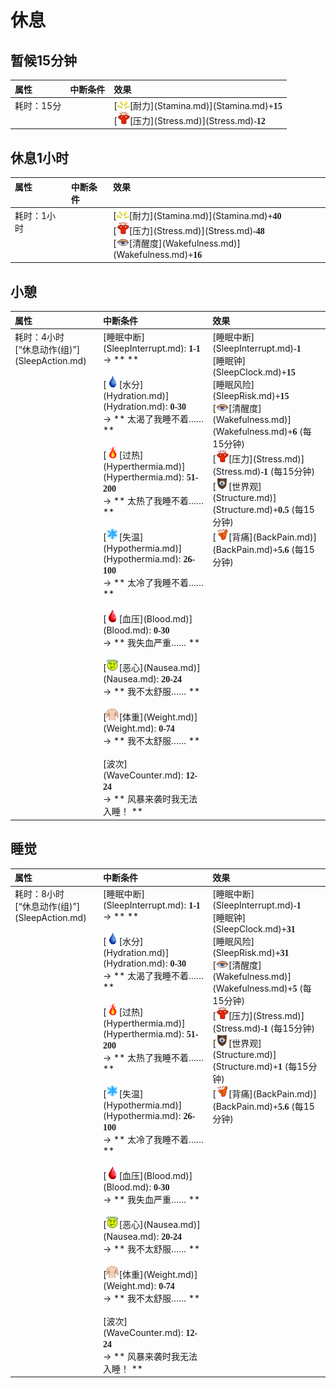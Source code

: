 # 休息  
## 暂候15分钟  
<style>
        .table5929 th,td{
            text-align:left;
            vertical-align:top;
        }
        </style><table class="table table-bordered table5929" data-toggle="table"  ><thead style=""><tr ><th  style=""  >属性</th><th  style=""  data-sortable="true"  >中断条件</th><th  style=""  >效果</th></tr></thead><tr ><td  style=""  >耗时：<font data-toggle="tooltip" data-placement="top" title="1TP">15分</font></td><td  style=""  ></td><td  style=""  >[<div style="width:20px;display:inline-block;text-align:center"><img decoding="async" src="../wiki/Sprite/Tired.png" href="a.md" style="max-width:20px;max-height:20px;"></div>[耐力](Stamina.md)](Stamina.md)<span style="font-family:ui-monospace"><b>+15</b></span><br>[<div style="width:20px;display:inline-block;text-align:center"><img decoding="async" src="../wiki/Sprite/Stress.png" href="a.md" style="max-width:20px;max-height:20px;"></div>[压力](Stress.md)](Stress.md)<span style="font-family:ui-monospace"><b>-12</b></span></td></tr></tbody></table>  
  
## 休息1小时  
<style>
        .table3664 th,td{
            text-align:left;
            vertical-align:top;
        }
        </style><table class="table table-bordered table3664" data-toggle="table"  ><thead style=""><tr ><th  style=""  >属性</th><th  style=""  data-sortable="true"  >中断条件</th><th  style=""  >效果</th></tr></thead><tr ><td  style=""  >耗时：<font data-toggle="tooltip" data-placement="top" title="4TP">1小时</font></td><td  style=""  ></td><td  style=""  >[<div style="width:20px;display:inline-block;text-align:center"><img decoding="async" src="../wiki/Sprite/Tired.png" href="a.md" style="max-width:20px;max-height:20px;"></div>[耐力](Stamina.md)](Stamina.md)<span style="font-family:ui-monospace"><b>+40</b></span><br>[<div style="width:20px;display:inline-block;text-align:center"><img decoding="async" src="../wiki/Sprite/Stress.png" href="a.md" style="max-width:20px;max-height:20px;"></div>[压力](Stress.md)](Stress.md)<span style="font-family:ui-monospace"><b>-48</b></span><br>[<div style="width:20px;display:inline-block;text-align:center"><img decoding="async" src="../wiki/Sprite/Sleepy.png" href="a.md" style="max-width:20px;max-height:20px;"></div>[清醒度](Wakefulness.md)](Wakefulness.md)<span style="font-family:ui-monospace"><b>+16</b></span></td></tr></tbody></table>  
  
## 小憩  
<style>
        .table3203 th,td{
            text-align:left;
            vertical-align:top;
        }
        </style><table class="table table-bordered table3203" data-toggle="table"  ><thead style=""><tr ><th  style=""  >属性</th><th  style=""  >中断条件</th><th  style=""  >效果</th></tr></thead><tr ><td  style=""  >耗时：<font data-toggle="tooltip" data-placement="top" title="16TP">4小时</font><br>[“休息动作(组)”](SleepAction.md)</td><td  style=""  >[睡眠中断](SleepInterrupt.md): <span style="font-family:ui-monospace"><b>1-1</b></span><br>→ **  **<br><br>[<div style="width:20px;display:inline-block;text-align:center"><img decoding="async" src="../wiki/Sprite/Thirst.png" href="a.md" style="max-width:20px;max-height:20px;"></div>[水分](Hydration.md)](Hydration.md): <span style="font-family:ui-monospace"><b>0-30</b></span><br>→ ** 太渴了我睡不着…… **<br><br>[<div style="width:20px;display:inline-block;text-align:center"><img decoding="async" src="../wiki/Sprite/Flame.png" href="a.md" style="max-width:20px;max-height:20px;"></div>[过热](Hyperthermia.md)](Hyperthermia.md): <span style="font-family:ui-monospace"><b>51-200</b></span><br>→ ** 太热了我睡不着…… **<br><br>[<div style="width:20px;display:inline-block;text-align:center"><img decoding="async" src="../wiki/Sprite/Snowflake.png" href="a.md" style="max-width:20px;max-height:20px;"></div>[失温](Hypothermia.md)](Hypothermia.md): <span style="font-family:ui-monospace"><b>26-100</b></span><br>→ ** 太冷了我睡不着…… **<br><br>[<div style="width:20px;display:inline-block;text-align:center"><img decoding="async" src="../wiki/Sprite/BloodPressure.png" href="a.md" style="max-width:20px;max-height:20px;"></div>[血压](Blood.md)](Blood.md): <span style="font-family:ui-monospace"><b>0-30</b></span><br>→ ** 我失血严重…… **<br><br>[<div style="width:20px;display:inline-block;text-align:center"><img decoding="async" src="../wiki/Sprite/Dizzy.png" href="a.md" style="max-width:20px;max-height:20px;"></div>[恶心](Nausea.md)](Nausea.md): <span style="font-family:ui-monospace"><b>20-24</b></span><br>→ ** 我不太舒服…… **<br><br>[<div style="width:20px;display:inline-block;text-align:center"><img decoding="async" src="../wiki/Sprite/WeightNormal.png" href="a.md" style="max-width:20px;max-height:20px;"></div>[体重](Weight.md)](Weight.md): <span style="font-family:ui-monospace"><b>0-74</b></span><br>→ ** 我不太舒服…… **<br><br>[波次](WaveCounter.md): <span style="font-family:ui-monospace"><b>12-24</b></span><br>→ ** 风暴来袭时我无法入睡！ **</td><td  style=""  >[睡眠中断](SleepInterrupt.md)<span style="font-family:ui-monospace"><b>-1</b></span><br>[睡眠钟](SleepClock.md)<span style="font-family:ui-monospace"><b>+15</b></span><br>[睡眠风险](SleepRisk.md)<span style="font-family:ui-monospace"><b>+15</b></span><br>[<div style="width:20px;display:inline-block;text-align:center"><img decoding="async" src="../wiki/Sprite/Sleepy.png" href="a.md" style="max-width:20px;max-height:20px;"></div>[清醒度](Wakefulness.md)](Wakefulness.md)<span style="font-family:ui-monospace"><b>+6</b></span> (每15分钟)<br>[<div style="width:20px;display:inline-block;text-align:center"><img decoding="async" src="../wiki/Sprite/Stress.png" href="a.md" style="max-width:20px;max-height:20px;"></div>[压力](Stress.md)](Stress.md)<span style="font-family:ui-monospace"><b>-1</b></span> (每15分钟)<br>[<div style="width:20px;display:inline-block;text-align:center"><img decoding="async" src="../wiki/Sprite/Structure.png" href="a.md" style="max-width:20px;max-height:20px;"></div>[世界观](Structure.md)](Structure.md)<span style="font-family:ui-monospace"><b>+0.5</b></span> (每15分钟)<br>[<div style="width:20px;display:inline-block;text-align:center"><img decoding="async" src="../wiki/Sprite/Backpain.png" href="a.md" style="max-width:20px;max-height:20px;"></div>[背痛](BackPain.md)](BackPain.md)<span style="font-family:ui-monospace"><b>+5.6</b></span> (每15分钟)</td></tr></tbody></table>  
  
## 睡觉  
<style>
        .table7706 th,td{
            text-align:left;
            vertical-align:top;
        }
        </style><table class="table table-bordered table7706" data-toggle="table"  ><thead style=""><tr ><th  style=""  >属性</th><th  style=""  >中断条件</th><th  style=""  >效果</th></tr></thead><tr ><td  style=""  >耗时：<font data-toggle="tooltip" data-placement="top" title="32TP">8小时</font><br>[“休息动作(组)”](SleepAction.md)</td><td  style=""  >[睡眠中断](SleepInterrupt.md): <span style="font-family:ui-monospace"><b>1-1</b></span><br>→ **  **<br><br>[<div style="width:20px;display:inline-block;text-align:center"><img decoding="async" src="../wiki/Sprite/Thirst.png" href="a.md" style="max-width:20px;max-height:20px;"></div>[水分](Hydration.md)](Hydration.md): <span style="font-family:ui-monospace"><b>0-30</b></span><br>→ ** 太渴了我睡不着…… **<br><br>[<div style="width:20px;display:inline-block;text-align:center"><img decoding="async" src="../wiki/Sprite/Flame.png" href="a.md" style="max-width:20px;max-height:20px;"></div>[过热](Hyperthermia.md)](Hyperthermia.md): <span style="font-family:ui-monospace"><b>51-200</b></span><br>→ ** 太热了我睡不着…… **<br><br>[<div style="width:20px;display:inline-block;text-align:center"><img decoding="async" src="../wiki/Sprite/Snowflake.png" href="a.md" style="max-width:20px;max-height:20px;"></div>[失温](Hypothermia.md)](Hypothermia.md): <span style="font-family:ui-monospace"><b>26-100</b></span><br>→ ** 太冷了我睡不着…… **<br><br>[<div style="width:20px;display:inline-block;text-align:center"><img decoding="async" src="../wiki/Sprite/BloodPressure.png" href="a.md" style="max-width:20px;max-height:20px;"></div>[血压](Blood.md)](Blood.md): <span style="font-family:ui-monospace"><b>0-30</b></span><br>→ ** 我失血严重…… **<br><br>[<div style="width:20px;display:inline-block;text-align:center"><img decoding="async" src="../wiki/Sprite/Dizzy.png" href="a.md" style="max-width:20px;max-height:20px;"></div>[恶心](Nausea.md)](Nausea.md): <span style="font-family:ui-monospace"><b>20-24</b></span><br>→ ** 我不太舒服…… **<br><br>[<div style="width:20px;display:inline-block;text-align:center"><img decoding="async" src="../wiki/Sprite/WeightNormal.png" href="a.md" style="max-width:20px;max-height:20px;"></div>[体重](Weight.md)](Weight.md): <span style="font-family:ui-monospace"><b>0-74</b></span><br>→ ** 我不太舒服…… **<br><br>[波次](WaveCounter.md): <span style="font-family:ui-monospace"><b>12-24</b></span><br>→ ** 风暴来袭时我无法入睡！ **</td><td  style=""  >[睡眠中断](SleepInterrupt.md)<span style="font-family:ui-monospace"><b>-1</b></span><br>[睡眠钟](SleepClock.md)<span style="font-family:ui-monospace"><b>+31</b></span><br>[睡眠风险](SleepRisk.md)<span style="font-family:ui-monospace"><b>+31</b></span><br>[<div style="width:20px;display:inline-block;text-align:center"><img decoding="async" src="../wiki/Sprite/Sleepy.png" href="a.md" style="max-width:20px;max-height:20px;"></div>[清醒度](Wakefulness.md)](Wakefulness.md)<span style="font-family:ui-monospace"><b>+5</b></span> (每15分钟)<br>[<div style="width:20px;display:inline-block;text-align:center"><img decoding="async" src="../wiki/Sprite/Stress.png" href="a.md" style="max-width:20px;max-height:20px;"></div>[压力](Stress.md)](Stress.md)<span style="font-family:ui-monospace"><b>-1</b></span> (每15分钟)<br>[<div style="width:20px;display:inline-block;text-align:center"><img decoding="async" src="../wiki/Sprite/Structure.png" href="a.md" style="max-width:20px;max-height:20px;"></div>[世界观](Structure.md)](Structure.md)<span style="font-family:ui-monospace"><b>+1</b></span> (每15分钟)<br>[<div style="width:20px;display:inline-block;text-align:center"><img decoding="async" src="../wiki/Sprite/Backpain.png" href="a.md" style="max-width:20px;max-height:20px;"></div>[背痛](BackPain.md)](BackPain.md)<span style="font-family:ui-monospace"><b>+5.6</b></span> (每15分钟)</td></tr></tbody></table>  
  


<script>document.title="休息 - 卡牌生存百科 Card Survival Wiki";</script>
